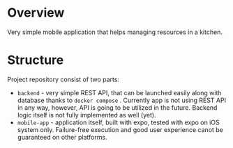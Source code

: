 # Overview
Very simple mobile application that helps managing resources in a kitchen.
# Structure
Project repository consist of two parts:
- `backend` - very simple REST API, that can be launched easily along with database thanks to `docker compose` . Currently app is not using REST API in any way, however, API is going to be utilized in the future. Backend logic itself is not fully implemented as well (yet).
- `mobile-app` - application itself, built with expo, tested with expo on iOS system only. Failure-free execution and good user experience canot be guaranteed on other platforms.
